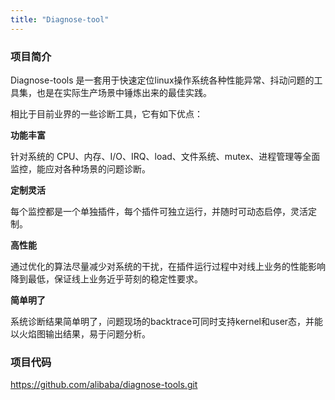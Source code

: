 ```yaml
---
title: "Diagnose-tool"
---
```


### 项目简介

Diagnose-tools 是一套用于快速定位linux操作系统各种性能异常、抖动问题的工具集，也是在实际生产场景中锤炼出来的最佳实践。

相比于目前业界的一些诊断工具，它有如下优点：

**功能丰富**

针对系统的 CPU、内存、I/O、IRQ、load、文件系统、mutex、进程管理等全面监控，能应对各种场景的问题诊断。

**定制灵活** 

每个监控都是一个单独插件，每个插件可独立运行，并随时可动态启停，灵活定制。

**高性能**

通过优化的算法尽量减少对系统的干扰，在插件运行过程中对线上业务的性能影响降到最低，保证线上业务近乎苛刻的稳定性要求。

**简单明了**

系统诊断结果简单明了，问题现场的backtrace可同时支持kernel和user态，并能以火焰图输出结果，易于问题分析。

### 项目代码

https://github.com/alibaba/diagnose-tools.git